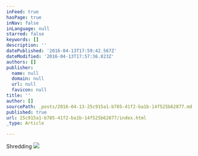 ```yaml
---
inFeed: true
hasPage: true
inNav: false
inLanguage: null
starred: false
keywords: []
description: ''
datePublished: '2016-04-13T17:59:42.567Z'
dateModified: '2016-04-13T17:57:36.823Z'
authors: []
publisher:
  name: null
  domain: null
  url: null
  favicon: null
title: ''
author: []
sourcePath: _posts/2016-04-13-25c915a1-b785-41f2-ba1b-14f525b62877.md
published: true
url: 25c915a1-b785-41f2-ba1b-14f525b62877/index.html
_type: Article

---
```

Shredding
![](https://the-grid-user-content.s3-us-west-2.amazonaws.com/52c9ed72-d026-4465-a169-e37b739c574e.jpg)